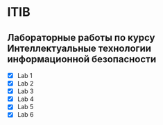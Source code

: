 # ITIB
 
 ## Лабораторные работы по курсу Интеллектуальные технологии информационной безопасности

- [x] Lab 1
- [x] Lab 2
- [x] Lab 3
- [x] Lab 4
- [x] Lab 5
- [x] Lab 6

